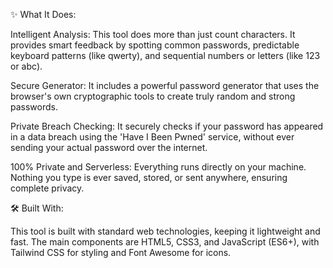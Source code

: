 ✨ What It Does:

  Intelligent Analysis: This tool does more than just count characters. It provides smart feedback by spotting common passwords, predictable keyboard patterns (like qwerty), and sequential numbers or letters (like 123 or abc).

  Secure Generator: It includes a powerful password generator that uses the browser's own cryptographic tools to create truly random and strong passwords.

  Private Breach Checking: It securely checks if your password has appeared in a data breach using the 'Have I Been Pwned' service, without ever sending your actual password over the internet.

  100% Private and Serverless: Everything runs directly on your machine. Nothing you type is ever saved, stored, or sent anywhere, ensuring complete privacy.

🛠️ Built With:

  This tool is built with standard web technologies, keeping it lightweight and fast. The main components are HTML5, CSS3, and JavaScript (ES6+), with Tailwind CSS for styling and Font Awesome for icons.
